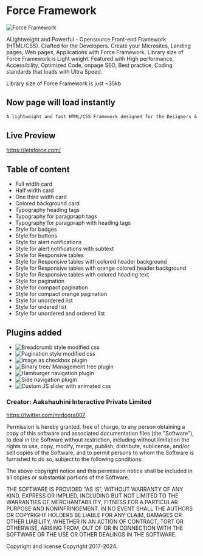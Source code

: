 # Force Framework

![Force Framework](http://cloud.dograsweblog.com/force-framework/logo-icons/120.png)

ALightweight and Powerful - Opensource Front-end Framework (HTML/CSS). Crafted for the Developers. Create your Microsites, Landing pages, Web pages, Applications with Force Framework. Library size of Force Framework is Light weight. Featured with High performance, Accessibility, Optimized Code, onpage SEO, Best practice, Coding standards that loads with Ultra Speed.

Library size of Force Framework is just ~35kb

## Now page will load instantly

```markdown
A lightweight and fast HTML/CSS Framework designed for the Designers & Developers to compete with Performance.
```

## Live Preview
https://letsforce.com/

## Table of content
* Full width card 
* Half width card
* One third width card
* Colored background card  
* Typography heading tags
* Typography for paragpraph tags
* Typography for paragpraph with heading tags
* Style for badges
* Style for buttons
* Style for alert notifications
* Style for alert notifications with subtext
* Style for Responsive tables
* Style for Responsive tables with colored header background
* Style for Responsive tables with orange colored header background
* Style for Responsive tables with colored heading text
* Style for pagination
* Style for compact pagination
* Style for compact orange pagination
* Style for unordered list
* Style for ordered list
* Style for unordered and ordered list

## Plugins added
* ![Breadcrumb style modified css](https://github.com/mrdogra007/Force-Framework/tree/master/plugins/breadcrumb-style-modified-css-plugin-force-framework)
* ![Pagination style modified css](https://github.com/mrdogra007/Force-Framework/tree/master/plugins)
* ![Image as checkbox plugin](https://github.com/mrdogra007/Force-Framework/tree/master/plugins/image-as-checkbox-plugin-force-framework)
* ![Binary tree/ Management tree plugin](https://github.com/mrdogra007/Force-Framework/tree/master/plugins/management-tree-plugin-force-framework)
* ![Hamburger navigation plugin](https://github.com/mrdogra007/Force-Framework/tree/master/plugins/pure-css-navigation-plugin-force-framework)
* ![Side navigation plugin](https://github.com/mrdogra007/Force-Framework/tree/master/plugins/side-navigation-plugin-force-framework)
* ![Custom JS slider with animated css](https://github.com/mrdogra007/Force-Framework/tree/master/plugins/custom-js-slider-with-animated-css)

### Creator: Aakshauhini Interactive Private Limited
https://twitter.com/mrdogra007

Permission is hereby granted, free of charge, to any person obtaining a copy of this software and associated documentation files (the "Software"), to deal in the Software without restriction, including without limitation the rights to use, copy, modify, merge, publish, distribute, sublicense, and/or sell copies of the Software, and to permit persons to whom the Software is furnished to do so, subject to the following conditions:

The above copyright notice and this permission notice shall be included in all copies or substantial portions of the Software.

THE SOFTWARE IS PROVIDED "AS IS", WITHOUT WARRANTY OF ANY KIND, EXPRESS OR IMPLIED, INCLUDING BUT NOT LIMITED TO THE WARRANTIES OF MERCHANTABILITY, FITNESS FOR A PARTICULAR PURPOSE AND NONINFRINGEMENT. IN NO EVENT SHALL THE AUTHORS OR COPYRIGHT HOLDERS BE LIABLE FOR ANY CLAIM, DAMAGES OR OTHER LIABILITY, WHETHER IN AN ACTION OF CONTRACT, TORT OR OTHERWISE, ARISING FROM, OUT OF OR IN CONNECTION WITH THE SOFTWARE OR THE USE OR OTHER DEALINGS IN THE SOFTWARE.

Copyright and license
Copyright 2017-2024. 

